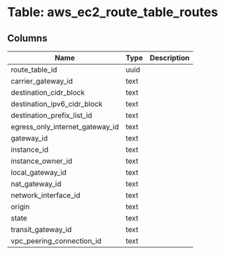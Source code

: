 
# Table: aws_ec2_route_table_routes

## Columns
| Name        | Type           | Description  |
| ------------- | ------------- | -----  |
|route_table_id|uuid||
|carrier_gateway_id|text||
|destination_cidr_block|text||
|destination_ipv6_cidr_block|text||
|destination_prefix_list_id|text||
|egress_only_internet_gateway_id|text||
|gateway_id|text||
|instance_id|text||
|instance_owner_id|text||
|local_gateway_id|text||
|nat_gateway_id|text||
|network_interface_id|text||
|origin|text||
|state|text||
|transit_gateway_id|text||
|vpc_peering_connection_id|text||
